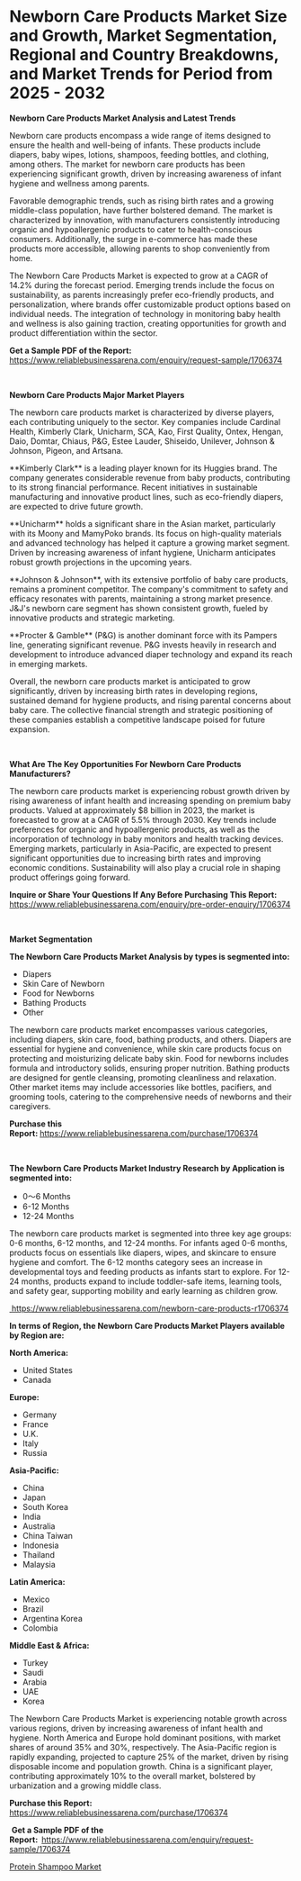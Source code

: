 <p><h1>Newborn Care Products Market Size and Growth, Market Segmentation, Regional and Country Breakdowns, and Market Trends for Period from 2025 -  2032</h1></p><p><strong>Newborn Care Products Market Analysis and Latest Trends</strong></p>
<p><p>Newborn care products encompass a wide range of items designed to ensure the health and well-being of infants. These products include diapers, baby wipes, lotions, shampoos, feeding bottles, and clothing, among others. The market for newborn care products has been experiencing significant growth, driven by increasing awareness of infant hygiene and wellness among parents. </p><p>Favorable demographic trends, such as rising birth rates and a growing middle-class population, have further bolstered demand. The market is characterized by innovation, with manufacturers consistently introducing organic and hypoallergenic products to cater to health-conscious consumers. Additionally, the surge in e-commerce has made these products more accessible, allowing parents to shop conveniently from home.</p><p>The Newborn Care Products Market is expected to grow at a CAGR of 14.2% during the forecast period. Emerging trends include the focus on sustainability, as parents increasingly prefer eco-friendly products, and personalization, where brands offer customizable product options based on individual needs. The integration of technology in monitoring baby health and wellness is also gaining traction, creating opportunities for growth and product differentiation within the sector.</p></p>
<p><strong>Get a Sample PDF of the Report:&nbsp;</strong> <a href="https://www.reliablebusinessarena.com/enquiry/request-sample/1706374?utm_campaign=3181&utm_medium=2&utm_source=Github&utm_content=ia&utm_term=05042025&utm_id=newborn-care-products">https://www.reliablebusinessarena.com/enquiry/request-sample/1706374</a></p>
<p>&nbsp;</p>
<p><strong>Newborn Care Products Major Market Players</strong></p>
<p><p>The newborn care products market is characterized by diverse players, each contributing uniquely to the sector. Key companies include Cardinal Health, Kimberly Clark, Unicharm, SCA, Kao, First Quality, Ontex, Hengan, Daio, Domtar, Chiaus, P&G, Estee Lauder, Shiseido, Unilever, Johnson & Johnson, Pigeon, and Artsana.</p><p>**Kimberly Clark** is a leading player known for its Huggies brand. The company generates considerable revenue from baby products, contributing to its strong financial performance. Recent initiatives in sustainable manufacturing and innovative product lines, such as eco-friendly diapers, are expected to drive future growth.</p><p>**Unicharm** holds a significant share in the Asian market, particularly with its Moony and MamyPoko brands. Its focus on high-quality materials and advanced technology has helped it capture a growing market segment. Driven by increasing awareness of infant hygiene, Unicharm anticipates robust growth projections in the upcoming years.</p><p>**Johnson & Johnson**, with its extensive portfolio of baby care products, remains a prominent competitor. The company's commitment to safety and efficacy resonates with parents, maintaining a strong market presence. J&J's newborn care segment has shown consistent growth, fueled by innovative products and strategic marketing.</p><p>**Procter & Gamble** (P&G) is another dominant force with its Pampers line, generating significant revenue. P&G invests heavily in research and development to introduce advanced diaper technology and expand its reach in emerging markets.</p><p>Overall, the newborn care products market is anticipated to grow significantly, driven by increasing birth rates in developing regions, sustained demand for hygiene products, and rising parental concerns about baby care. The collective financial strength and strategic positioning of these companies establish a competitive landscape poised for future expansion.</p></p>
<p>&nbsp;</p>
<p><strong>What Are The Key Opportunities For Newborn Care Products Manufacturers?</strong></p>
<p><p>The newborn care products market is experiencing robust growth driven by rising awareness of infant health and increasing spending on premium baby products. Valued at approximately $8 billion in 2023, the market is forecasted to grow at a CAGR of 5.5% through 2030. Key trends include preferences for organic and hypoallergenic products, as well as the incorporation of technology in baby monitors and health tracking devices. Emerging markets, particularly in Asia-Pacific, are expected to present significant opportunities due to increasing birth rates and improving economic conditions. Sustainability will also play a crucial role in shaping product offerings going forward.</p></p>
<p><strong>Inquire or Share Your Questions If Any Before Purchasing This Report:</strong> <a href="https://www.reliablebusinessarena.com/enquiry/pre-order-enquiry/1706374?utm_campaign=3181&utm_medium=2&utm_source=Github&utm_content=ia&utm_term=05042025&utm_id=newborn-care-products">https://www.reliablebusinessarena.com/enquiry/pre-order-enquiry/1706374</a></p>
<p>&nbsp;</p>
<p><strong>Market Segmentation</strong></p>
<p><strong>The Newborn Care Products Market Analysis by types is segmented into:</strong></p>
<p><ul><li>Diapers</li><li>Skin Care of Newborn</li><li>Food for Newborns</li><li>Bathing Products</li><li>Other</li></ul></p>
<p><p>The newborn care products market encompasses various categories, including diapers, skin care, food, bathing products, and others. Diapers are essential for hygiene and convenience, while skin care products focus on protecting and moisturizing delicate baby skin. Food for newborns includes formula and introductory solids, ensuring proper nutrition. Bathing products are designed for gentle cleansing, promoting cleanliness and relaxation. Other market items may include accessories like bottles, pacifiers, and grooming tools, catering to the comprehensive needs of newborns and their caregivers.</p></p>
<p><strong>Purchase this Report:&nbsp;</strong><a href="https://www.reliablebusinessarena.com/purchase/1706374?utm_campaign=3181&utm_medium=2&utm_source=Github&utm_content=ia&utm_term=05042025&utm_id=newborn-care-products">https://www.reliablebusinessarena.com/purchase/1706374</a></p>
<p>&nbsp;</p>
<p><strong>The Newborn Care Products Market Industry Research by Application is segmented into:</strong></p>
<p><ul><li>0～6 Months</li><li>6-12 Months</li><li>12-24 Months</li></ul></p>
<p><p>The newborn care products market is segmented into three key age groups: 0-6 months, 6-12 months, and 12-24 months. For infants aged 0-6 months, products focus on essentials like diapers, wipes, and skincare to ensure hygiene and comfort. The 6-12 months category sees an increase in developmental toys and feeding products as infants start to explore. For 12-24 months, products expand to include toddler-safe items, learning tools, and safety gear, supporting mobility and early learning as children grow.</p></p>
<p><a href="https://www.reliablebusinessarena.com/newborn-care-products-r1706374?utm_campaign=3181&utm_medium=2&utm_source=Github&utm_content=ia&utm_term=05042025&utm_id=newborn-care-products">&nbsp;https://www.reliablebusinessarena.com/newborn-care-products-r1706374</a></p>
<p><strong>In terms of Region, the Newborn Care Products Market Players available by Region are:</strong></p>
<p>
    <p> <strong> North America: </strong>
        <ul>
            <li>United States</li>
            <li>Canada</li>
        </ul>
        </p> 
    <p> <strong> Europe: </strong>
        <ul>
            <li>Germany</li>
            <li>France</li>
            <li>U.K.</li>
            <li>Italy</li>
            <li>Russia</li>
        </ul>
        </p> 
    <p> <strong> Asia-Pacific: </strong>
        <ul>
            <li>China</li>
            <li>Japan</li>
            <li>South Korea</li>
            <li>India</li>
            <li>Australia</li>
            <li>China Taiwan</li>
            <li>Indonesia</li>
            <li>Thailand</li>
            <li>Malaysia</li>
        </ul>
        </p> 
    <p> <strong> Latin America: </strong>
        <ul>
            <li>Mexico</li>
            <li>Brazil</li>
            <li>Argentina Korea</li>
            <li>Colombia</li>
        </ul>
        </p> 
    <p> <strong> Middle East & Africa: </strong>
        <ul>
            <li>Turkey</li>
            <li>Saudi</li>
            <li>Arabia</li>
            <li>UAE</li>
            <li>Korea</li>
        </ul>
    </p>
    </p>
<p><p>The Newborn Care Products Market is experiencing notable growth across various regions, driven by increasing awareness of infant health and hygiene. North America and Europe hold dominant positions, with market shares of around 35% and 30%, respectively. The Asia-Pacific region is rapidly expanding, projected to capture 25% of the market, driven by rising disposable income and population growth. China is a significant player, contributing approximately 10% to the overall market, bolstered by urbanization and a growing middle class.</p></p>
<p><strong>Purchase this Report: </strong><a href="https://www.reliablebusinessarena.com/purchase/1706374?utm_campaign=3181&utm_medium=2&utm_source=Github&utm_content=ia&utm_term=05042025&utm_id=newborn-care-products">https://www.reliablebusinessarena.com/purchase/1706374</a></p>
<p>&nbsp;<strong>Get a Sample PDF of the Report:&nbsp;&nbsp;</strong><a href="https://www.reliablebusinessarena.com/enquiry/request-sample/1706374?utm_campaign=3181&utm_medium=2&utm_source=Github&utm_content=ia&utm_term=05042025&utm_id=newborn-care-products">https://www.reliablebusinessarena.com/enquiry/request-sample/1706374</a></p>
<p><strong></strong></p>
<p><p><a href="https://github.com/jolinolooman/Market-Research-Report-List-1/blob/main/protein-shampoo-market.md?utm_campaign=3181&utm_medium=2&utm_source=Github&utm_content=ia&utm_term=05042025&utm_id=newborn-care-products">Protein Shampoo Market</a></p></p>